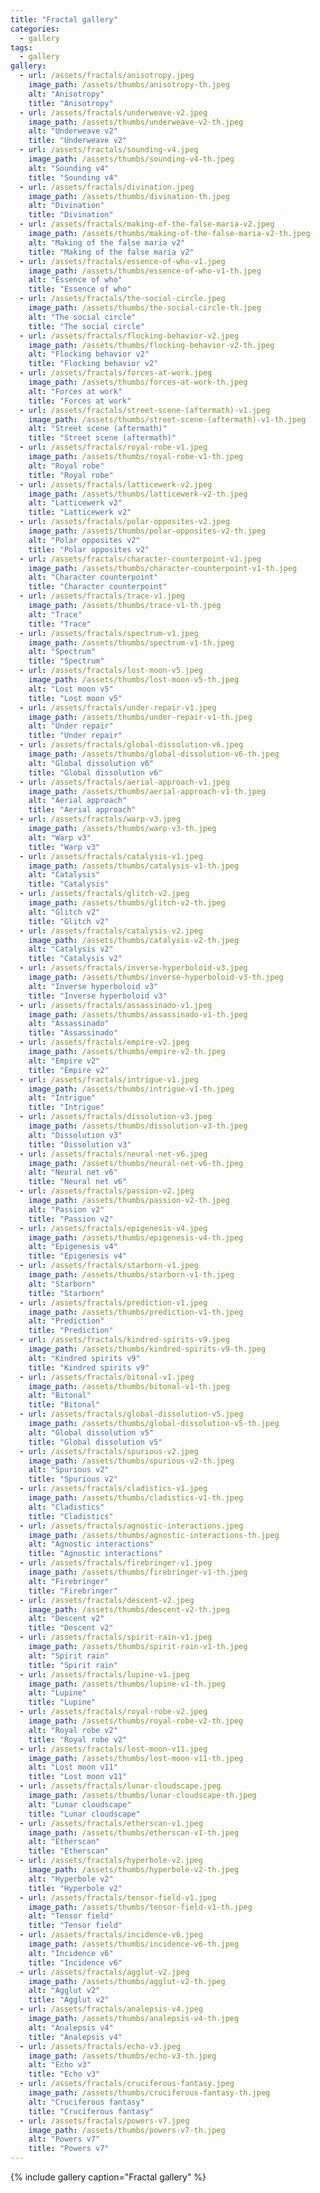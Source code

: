 ```yaml
---
title: "Fractal gallery"
categories:
  - gallery
tags: 
  - gallery
gallery:
  - url: /assets/fractals/anisotropy.jpeg
    image_path: /assets/thumbs/anisotropy-th.jpeg
    alt: "Anisotropy"
    title: "Anisotropy"
  - url: /assets/fractals/underweave-v2.jpeg
    image_path: /assets/thumbs/underweave-v2-th.jpeg
    alt: "Underweave v2"
    title: "Underweave v2"
  - url: /assets/fractals/sounding-v4.jpeg
    image_path: /assets/thumbs/sounding-v4-th.jpeg
    alt: "Sounding v4"
    title: "Sounding v4"
  - url: /assets/fractals/divination.jpeg
    image_path: /assets/thumbs/divination-th.jpeg
    alt: "Divination"
    title: "Divination"
  - url: /assets/fractals/making-of-the-false-maria-v2.jpeg
    image_path: /assets/thumbs/making-of-the-false-maria-v2-th.jpeg
    alt: "Making of the false maria v2"
    title: "Making of the false maria v2"
  - url: /assets/fractals/essence-of-who-v1.jpeg
    image_path: /assets/thumbs/essence-of-who-v1-th.jpeg
    alt: "Essence of who"
    title: "Essence of who"
  - url: /assets/fractals/the-social-circle.jpeg
    image_path: /assets/thumbs/the-social-circle-th.jpeg
    alt: "The social circle"
    title: "The social circle"
  - url: /assets/fractals/flocking-behavior-v2.jpeg
    image_path: /assets/thumbs/flocking-behavior-v2-th.jpeg
    alt: "Flocking behavior v2"
    title: "Flocking behavior v2"
  - url: /assets/fractals/forces-at-work.jpeg
    image_path: /assets/thumbs/forces-at-work-th.jpeg
    alt: "Forces at work"
    title: "Forces at work"
  - url: /assets/fractals/street-scene-(aftermath)-v1.jpeg
    image_path: /assets/thumbs/street-scene-(aftermath)-v1-th.jpeg
    alt: "Street scene (aftermath)"
    title: "Street scene (aftermath)"
  - url: /assets/fractals/royal-robe-v1.jpeg
    image_path: /assets/thumbs/royal-robe-v1-th.jpeg
    alt: "Royal robe"
    title: "Royal robe"
  - url: /assets/fractals/latticewerk-v2.jpeg
    image_path: /assets/thumbs/latticewerk-v2-th.jpeg
    alt: "Latticewerk v2"
    title: "Latticewerk v2"
  - url: /assets/fractals/polar-opposites-v2.jpeg
    image_path: /assets/thumbs/polar-opposites-v2-th.jpeg
    alt: "Polar opposites v2"
    title: "Polar opposites v2"
  - url: /assets/fractals/character-counterpoint-v1.jpeg
    image_path: /assets/thumbs/character-counterpoint-v1-th.jpeg
    alt: "Character counterpoint"
    title: "Character counterpoint"
  - url: /assets/fractals/trace-v1.jpeg
    image_path: /assets/thumbs/trace-v1-th.jpeg
    alt: "Trace"
    title: "Trace"
  - url: /assets/fractals/spectrum-v1.jpeg
    image_path: /assets/thumbs/spectrum-v1-th.jpeg
    alt: "Spectrum"
    title: "Spectrum"
  - url: /assets/fractals/lost-moon-v5.jpeg
    image_path: /assets/thumbs/lost-moon-v5-th.jpeg
    alt: "Lost moon v5"
    title: "Lost moon v5"
  - url: /assets/fractals/under-repair-v1.jpeg
    image_path: /assets/thumbs/under-repair-v1-th.jpeg
    alt: "Under repair"
    title: "Under repair"
  - url: /assets/fractals/global-dissolution-v6.jpeg
    image_path: /assets/thumbs/global-dissolution-v6-th.jpeg
    alt: "Global dissolution v6"
    title: "Global dissolution v6"
  - url: /assets/fractals/aerial-approach-v1.jpeg
    image_path: /assets/thumbs/aerial-approach-v1-th.jpeg
    alt: "Aerial approach"
    title: "Aerial approach"
  - url: /assets/fractals/warp-v3.jpeg
    image_path: /assets/thumbs/warp-v3-th.jpeg
    alt: "Warp v3"
    title: "Warp v3"
  - url: /assets/fractals/catalysis-v1.jpeg
    image_path: /assets/thumbs/catalysis-v1-th.jpeg
    alt: "Catalysis"
    title: "Catalysis"
  - url: /assets/fractals/glitch-v2.jpeg
    image_path: /assets/thumbs/glitch-v2-th.jpeg
    alt: "Glitch v2"
    title: "Glitch v2"
  - url: /assets/fractals/catalysis-v2.jpeg
    image_path: /assets/thumbs/catalysis-v2-th.jpeg
    alt: "Catalysis v2"
    title: "Catalysis v2"
  - url: /assets/fractals/inverse-hyperboloid-v3.jpeg
    image_path: /assets/thumbs/inverse-hyperboloid-v3-th.jpeg
    alt: "Inverse hyperboloid v3"
    title: "Inverse hyperboloid v3"
  - url: /assets/fractals/assassinado-v1.jpeg
    image_path: /assets/thumbs/assassinado-v1-th.jpeg
    alt: "Assassinado"
    title: "Assassinado"
  - url: /assets/fractals/empire-v2.jpeg
    image_path: /assets/thumbs/empire-v2-th.jpeg
    alt: "Empire v2"
    title: "Empire v2"
  - url: /assets/fractals/intrigue-v1.jpeg
    image_path: /assets/thumbs/intrigue-v1-th.jpeg
    alt: "Intrigue"
    title: "Intrigue"
  - url: /assets/fractals/dissolution-v3.jpeg
    image_path: /assets/thumbs/dissolution-v3-th.jpeg
    alt: "Dissolution v3"
    title: "Dissolution v3"
  - url: /assets/fractals/neural-net-v6.jpeg
    image_path: /assets/thumbs/neural-net-v6-th.jpeg
    alt: "Neural net v6"
    title: "Neural net v6"
  - url: /assets/fractals/passion-v2.jpeg
    image_path: /assets/thumbs/passion-v2-th.jpeg
    alt: "Passion v2"
    title: "Passion v2"
  - url: /assets/fractals/epigenesis-v4.jpeg
    image_path: /assets/thumbs/epigenesis-v4-th.jpeg
    alt: "Epigenesis v4"
    title: "Epigenesis v4"
  - url: /assets/fractals/starborn-v1.jpeg
    image_path: /assets/thumbs/starborn-v1-th.jpeg
    alt: "Starborn"
    title: "Starborn"
  - url: /assets/fractals/prediction-v1.jpeg
    image_path: /assets/thumbs/prediction-v1-th.jpeg
    alt: "Prediction"
    title: "Prediction"
  - url: /assets/fractals/kindred-spirits-v9.jpeg
    image_path: /assets/thumbs/kindred-spirits-v9-th.jpeg
    alt: "Kindred spirits v9"
    title: "Kindred spirits v9"
  - url: /assets/fractals/bitonal-v1.jpeg
    image_path: /assets/thumbs/bitonal-v1-th.jpeg
    alt: "Bitonal"
    title: "Bitonal"
  - url: /assets/fractals/global-dissolution-v5.jpeg
    image_path: /assets/thumbs/global-dissolution-v5-th.jpeg
    alt: "Global dissolution v5"
    title: "Global dissolution v5"
  - url: /assets/fractals/spurious-v2.jpeg
    image_path: /assets/thumbs/spurious-v2-th.jpeg
    alt: "Spurious v2"
    title: "Spurious v2"
  - url: /assets/fractals/cladistics-v1.jpeg
    image_path: /assets/thumbs/cladistics-v1-th.jpeg
    alt: "Cladistics"
    title: "Cladistics"
  - url: /assets/fractals/agnostic-interactions.jpeg
    image_path: /assets/thumbs/agnostic-interactions-th.jpeg
    alt: "Agnostic interactions"
    title: "Agnostic interactions"
  - url: /assets/fractals/firebringer-v1.jpeg
    image_path: /assets/thumbs/firebringer-v1-th.jpeg
    alt: "Firebringer"
    title: "Firebringer"
  - url: /assets/fractals/descent-v2.jpeg
    image_path: /assets/thumbs/descent-v2-th.jpeg
    alt: "Descent v2"
    title: "Descent v2"
  - url: /assets/fractals/spirit-rain-v1.jpeg
    image_path: /assets/thumbs/spirit-rain-v1-th.jpeg
    alt: "Spirit rain"
    title: "Spirit rain"
  - url: /assets/fractals/lupine-v1.jpeg
    image_path: /assets/thumbs/lupine-v1-th.jpeg
    alt: "Lupine"
    title: "Lupine"
  - url: /assets/fractals/royal-robe-v2.jpeg
    image_path: /assets/thumbs/royal-robe-v2-th.jpeg
    alt: "Royal robe v2"
    title: "Royal robe v2"
  - url: /assets/fractals/lost-moon-v11.jpeg
    image_path: /assets/thumbs/lost-moon-v11-th.jpeg
    alt: "Lost moon v11"
    title: "Lost moon v11"
  - url: /assets/fractals/lunar-cloudscape.jpeg
    image_path: /assets/thumbs/lunar-cloudscape-th.jpeg
    alt: "Lunar cloudscape"
    title: "Lunar cloudscape"
  - url: /assets/fractals/etherscan-v1.jpeg
    image_path: /assets/thumbs/etherscan-v1-th.jpeg
    alt: "Etherscan"
    title: "Etherscan"
  - url: /assets/fractals/hyperbole-v2.jpeg
    image_path: /assets/thumbs/hyperbole-v2-th.jpeg
    alt: "Hyperbole v2"
    title: "Hyperbole v2"
  - url: /assets/fractals/tensor-field-v1.jpeg
    image_path: /assets/thumbs/tensor-field-v1-th.jpeg
    alt: "Tensor field"
    title: "Tensor field"
  - url: /assets/fractals/incidence-v6.jpeg
    image_path: /assets/thumbs/incidence-v6-th.jpeg
    alt: "Incidence v6"
    title: "Incidence v6"
  - url: /assets/fractals/agglut-v2.jpeg
    image_path: /assets/thumbs/agglut-v2-th.jpeg
    alt: "Agglut v2"
    title: "Agglut v2"
  - url: /assets/fractals/analepsis-v4.jpeg
    image_path: /assets/thumbs/analepsis-v4-th.jpeg
    alt: "Analepsis v4"
    title: "Analepsis v4"
  - url: /assets/fractals/echo-v3.jpeg
    image_path: /assets/thumbs/echo-v3-th.jpeg
    alt: "Echo v3"
    title: "Echo v3"
  - url: /assets/fractals/cruciferous-fantasy.jpeg
    image_path: /assets/thumbs/cruciferous-fantasy-th.jpeg
    alt: "Cruciferous fantasy"
    title: "Cruciferous fantasy"
  - url: /assets/fractals/powers-v7.jpeg
    image_path: /assets/thumbs/powers-v7-th.jpeg
    alt: "Powers v7"
    title: "Powers v7"
---
```


{% include gallery caption="Fractal gallery" %}